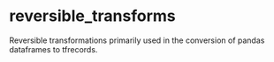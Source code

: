 # reversible_transforms
Reversible transformations primarily used in the conversion of pandas dataframes to tfrecords.
